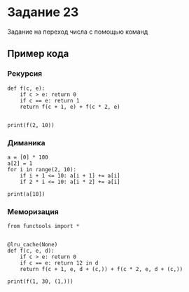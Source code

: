 # Задание 23

Задание на переход числа с помощью команд

## Пример кода

### Рекурсия

```
def f(c, e):
    if c > e: return 0
    if c == e: return 1
    return f(c + 1, e) + f(c * 2, e)


print(f(2, 10))
```

### Диманика

```
a = [0] * 100
a[2] = 1
for i in range(2, 10):
    if i + 1 <= 10: a[i + 1] += a[i]
    if 2 * i <= 10: a[i * 2] += a[i]

print(a[10])
```

### Меморизация

```
from functools import *


@lru_cache(None)
def f(c, e, d):
    if c > e: return 0
    if c == e: return 12 in d
    return f(c + 1, e, d + (c,)) + f(c * 2, e, d + (c,))

print(f(1, 30, (1,)))
```